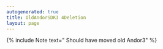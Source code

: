 ```yaml
---
autogenerated: true
title: OldAndorSDK3 4Deletion
layout: page
---
```


{% include Note text=" Should have moved old Andor3" %}
